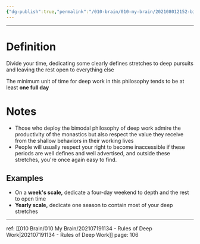 ```yaml
---
{"dg-publish":true,"permalink":"/010-brain/010-my-brain/202108012152-bimodal-philosophy-of-deep-work/","created":"2021-08-01T21:52:31.000-04:00","updated":"2025-03-21T15:49:39.000-04:00"}
---
```


---

# Definition
Divide your time, dedicating some clearly defines stretches to deep pursuits and leaving the rest open to everything else

The minimum unit of time for deep work in this philosophy tends to be at least **one full day**

# Notes

-   Those who deploy the bimodal philosophy of deep work admire the productivity of the monastics but also respect the value they receive from the shallow behaviors in their working lives
-   People will usually respect your right to become inaccessible if these periods are well defines and well advertised, and outside these stretches, you're once again easy to find.

## Examples

-   On a **week's scale,** dedicate a four-day weekend to depth and the rest to open time
-   **Yearly scale,** dedicate one season to contain most of your deep stretches



---

ref: [[010 Brain/010 My Brain/202107191134 - Rules of Deep Work\|202107191134 - Rules of Deep Work]]
page: 106